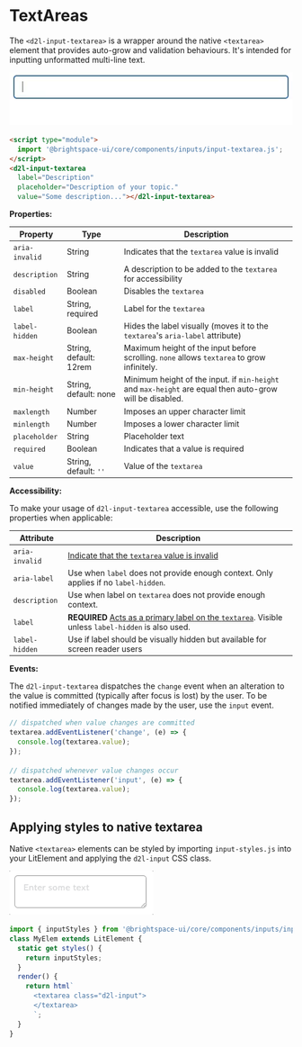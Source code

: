 # TextAreas

The `<d2l-input-textarea>` is a wrapper around the native `<textarea>` element that provides auto-grow and validation behaviours. It's intended for inputting unformatted multi-line text.

![example screenshot of text input](../screenshots/textarea.gif?raw=true)

```html
<script type="module">
  import '@brightspace-ui/core/components/inputs/input-textarea.js';
</script>
<d2l-input-textarea
  label="Description"
  placeholder="Description of your topic."
  value="Some description..."></d2l-input-textarea>
```

**Properties:**

| Property | Type | Description |
|--|--|--|
| `aria-invalid` | String | Indicates that the `textarea` value is invalid |
| `description` | String | A description to be added to the `textarea` for accessibility |
| `disabled` | Boolean | Disables the `textarea` |
| `label` | String, required | Label for the `textarea` |
| `label-hidden` | Boolean | Hides the label visually (moves it to the `textarea`'s `aria-label` attribute) |
| `max-height` | String, default: 12rem | Maximum height of the input before scrolling. `none` allows `textarea` to grow infinitely. |
| `min-height` | String, default: none | Minimum height of the input. if `min-height` and `max-height` are equal then auto-grow will be disabled. |
| `maxlength` | Number | Imposes an upper character limit |
| `minlength` | Number | Imposes a lower character limit |
| `placeholder` | String | Placeholder text |
| `required` | Boolean | Indicates that a value is required |
| `value` | String, default: `''` | Value of the `textarea` |

**Accessibility:**

To make your usage of `d2l-input-textarea` accessible, use the following properties when applicable:

| Attribute | Description |
|--|--|
| `aria-invalid` | [Indicate that the `textarea` value is invalid](https://www.w3.org/WAI/PF/aria/states_and_properties#aria-invalid) |
| `aria-label` | Use when `label` does not provide enough context. Only applies if no `label-hidden`. |
| `description` | Use when label on `textarea` does not provide enough context. |
| `label` | **REQUIRED**  [Acts as a primary label on the `textarea`](https://www.w3.org/WAI/tutorials/forms/labels/). Visible unless `label-hidden` is also used. |
| `label-hidden` | Use if label should be visually hidden but available for screen reader users |

**Events:**

The `d2l-input-textarea` dispatches the `change` event when an alteration to the value is committed (typically after focus is lost) by the user. To be notified immediately of changes made by the user, use the `input` event.

```javascript
// dispatched when value changes are committed
textarea.addEventListener('change', (e) => {
  console.log(textarea.value);
});

// dispatched whenever value changes occur
textarea.addEventListener('input', (e) => {
  console.log(textarea.value);
});
```

## Applying styles to native textarea

Native `<textarea>` elements can be styled by importing `input-styles.js` into your LitElement and applying the `d2l-input` CSS class.

![example screenshot of textarea inputs](../screenshots/textarea-styles.gif?raw=true)

```javascript
import { inputStyles } from '@brightspace-ui/core/components/inputs/input-styles.js';
class MyElem extends LitElement {
  static get styles() {
    return inputStyles;
  }
  render() {
    return html`
      <textarea class="d2l-input">
      </textarea>
      `;
  }
}
```
